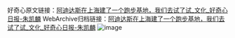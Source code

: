 好奇心原文链接：[阿迪达斯在上海建了一个跑步基地，我们去试了试_文化_好奇心日报-朱凯麟](https://www.qdaily.com/articles/9398.html)
WebArchive归档链接：[阿迪达斯在上海建了一个跑步基地，我们去试了试_文化_好奇心日报-朱凯麟](http://web.archive.org/web/20190623154147/https://www.qdaily.com/articles/9398.html)
![image](http://ww3.sinaimg.cn/large/007d5XDply1g3vf6o9b5gj30u042b7wh)